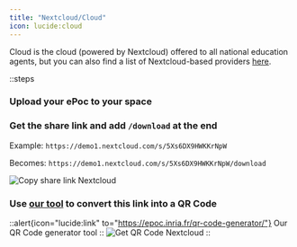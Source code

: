 ```yaml
---
title: "Nextcloud/Cloud"
icon: lucide:cloud
---
```

Cloud is the cloud (powered by Nextcloud) offered to all national education agents, but you can also find a list of Nextcloud-based providers [here](https://www.chatons.org/search/by-service?service_type_target_id=All&field_alternatives_aux_services_target_id=554&field_software_target_id=All&field_is_shared_value=All&title=).

::steps
### Upload your ePoc to your space
### Get the share link and add `/download` at the end
Example: `https://demo1.nextcloud.com/s/5Xs6DX9HWKKrNpW`

Becomes: `https://demo1.nextcloud.com/s/5Xs6DX9HWKKrNpW/download`

![Copy share link Nextcloud](images/share-nextcloud.png)
### Use [our tool](/en/tools/qr-code-generator) to convert this link into a QR Code
::alert{icon="lucide:link" to="https://epoc.inria.fr/qr-code-generator/"}
Our QR Code generator tool
::
![Get QR Code Nextcloud](images/share-qr-nextcloud.png)
::
